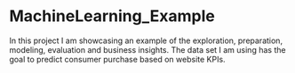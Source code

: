 # MachineLearning_Example

In this project I am showcasing an example of the exploration, preparation, modeling, evaluation and business insights. The data set I am using has the goal to predict consumer purchase based on website KPIs.
